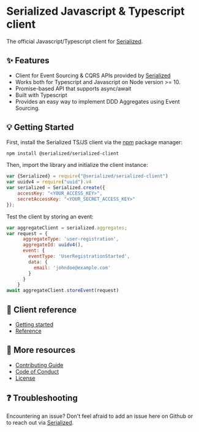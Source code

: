 # Serialized Javascript & Typescript client

The official Javascript/Typescript client for [Serialized](https://serialized.io).

## ✨ Features

- Client for Event Sourcing & CQRS APIs provided by [Serialized](https://serialized.io) 
- Works both for Typescript and Javascript on Node version >= 10.
- Promise-based API that supports async/await
- Built with Typescript
- Provides an easy way to implement DDD Aggregates using Event Sourcing.

## 💡 Getting Started

First, install the Serialized TS/JS client via the [npm](https://www.npmjs.com/get-npm) package manager:

```bash
npm install @serialized/serialized-client
```

Then, import the library and initialize the client instance:

```js
var {Serialized} = require("@serialized/serialized-client")
var uuidv4 = require("uuid").v4
var serialized = Serialized.create({
    accessKey: "<YOUR_ACCESS_KEY>", 
    secretAccessKey: "<YOUR_SECRET_ACCESS_KEY>"
});
```

Test the client by storing an event:
```js
var aggregateClient = serialized.aggregates;
var request = {
      aggregateType: 'user-registration',
      aggregateId: uuidv4(),
      event: {
        eventType: 'UserRegistrationStarted',
        data: {
          email: 'johndoe@example.com'
        }
      }
    }
await aggregateClient.storeEvent(request)
```

## 📄 Client reference

* [Getting started](https://github.com/serialized-io/client-js/blob/master/docs/getting-started.md)
* [Reference](https://github.com/serialized-io/client-js/blob/master/docs/reference.md)

## 📄 More resources

* [Contributing Guide](https://github.com/serialized-io/client-js/blob/master/CONTRIBUTING.md)
* [Code of Conduct](https://github.com/serialized-io/client-js/blob/master/CODE_OF_CONDUCT.md)
* [License](LICENSE)

## ❓ Troubleshooting

Encountering an issue? Don't feel afraid to add an issue here on Github or to reach out via [Serialized](https://serialized.io).
